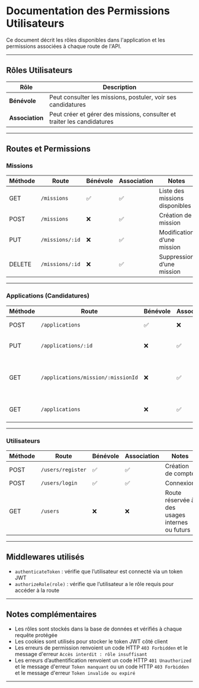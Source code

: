 # Documentation des Permissions Utilisateurs

Ce document décrit les rôles disponibles dans l'application et les permissions associées à chaque route de l'API.

---

## Rôles Utilisateurs

| Rôle            | Description                                                             |
| --------------- | ----------------------------------------------------------------------- |
| **Bénévole**    | Peut consulter les missions, postuler, voir ses candidatures            |
| **Association** | Peut créer et gérer des missions, consulter et traiter les candidatures |

---

## Routes et Permissions

### Missions

| Méthode | Route           | Bénévole | Association | Notes                          |
| ------- | --------------- | -------- | ----------- | ------------------------------ |
| GET     | `/missions`     | ✅       | ✅          | Liste des missions disponibles |
| POST    | `/missions`     | ❌       | ✅          | Création de mission            |
| PUT     | `/missions/:id` | ❌       | ✅          | Modification d’une mission     |
| DELETE  | `/missions/:id` | ❌       | ✅          | Suppression d’une mission      |

---

### Applications (Candidatures)

| Méthode | Route                              | Bénévole | Association | Notes                                             |
| ------- | ---------------------------------- | -------- | ----------- | ------------------------------------------------- |
| POST    | `/applications`                    | ✅       | ❌          | Postuler à une mission                            |
| PUT     | `/applications/:id`                | ❌       | ✅          | Accepter ou refuser une candidature               |
| GET     | `/applications/mission/:missionId` | ❌       | ✅          | Voir les candidatures en attente pour une mission |
| GET     | `/applications`                    | ❌       | ✅          | Voir toutes les candidatures                      |

---

### Utilisateurs

| Méthode | Route             | Bénévole | Association | Notes                                          |
| ------- | ----------------- | -------- | ----------- | ---------------------------------------------- |
| POST    | `/users/register` | ✅       | ✅          | Création de compte                             |
| POST    | `/users/login`    | ✅       | ✅          | Connexion                                      |
| GET     | `/users`          | ❌       | ❌          | Route réservée à des usages internes ou futurs |

---

## Middlewares utilisés

- `authenticateToken` : vérifie que l’utilisateur est connecté via un token JWT
- `authorizeRole(role)` : vérifie que l’utilisateur a le rôle requis pour accéder à la route

---

## Notes complémentaires

- Les rôles sont stockés dans la base de données et vérifiés à chaque requête protégée
- Les cookies sont utilisés pour stocker le token JWT côté client
- Les erreurs de permission renvoient un code HTTP `403 Forbidden` et le message d'erreur `Accès interdit : rôle insuffisant`
- Les erreurs d’authentification renvoient un code HTTP `401 Unauthorized` et le message d'erreur `Token manquant`
  ou un code HTTP `403 Forbidden` et le message d'erreur `Token invalide ou expiré`

---
